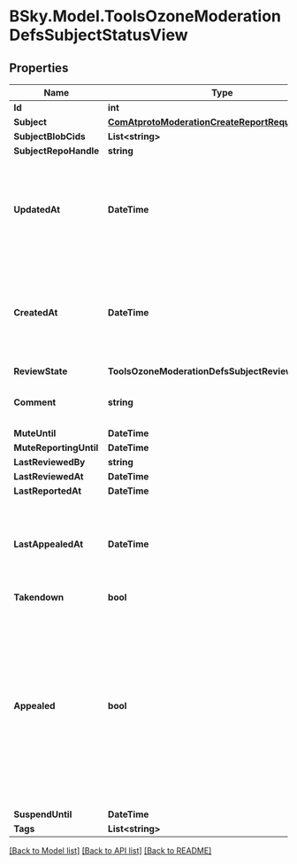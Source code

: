 # BSky.Model.ToolsOzoneModerationDefsSubjectStatusView

## Properties

Name | Type | Description | Notes
------------ | ------------- | ------------- | -------------
**Id** | **int** |  | 
**Subject** | [**ComAtprotoModerationCreateReportRequestSubject**](ComAtprotoModerationCreateReportRequestSubject.md) |  | 
**SubjectBlobCids** | **List&lt;string&gt;** |  | [optional] 
**SubjectRepoHandle** | **string** |  | [optional] 
**UpdatedAt** | **DateTime** | Timestamp referencing when the last update was made to the moderation status of the subject | 
**CreatedAt** | **DateTime** | Timestamp referencing the first moderation status impacting event was emitted on the subject | 
**ReviewState** | **ToolsOzoneModerationDefsSubjectReviewState** |  | 
**Comment** | **string** | Sticky comment on the subject. | [optional] 
**MuteUntil** | **DateTime** |  | [optional] 
**MuteReportingUntil** | **DateTime** |  | [optional] 
**LastReviewedBy** | **string** |  | [optional] 
**LastReviewedAt** | **DateTime** |  | [optional] 
**LastReportedAt** | **DateTime** |  | [optional] 
**LastAppealedAt** | **DateTime** | Timestamp referencing when the author of the subject appealed a moderation action | [optional] 
**Takendown** | **bool** |  | [optional] 
**Appealed** | **bool** | True indicates that the a previously taken moderator action was appealed against, by the author of the content. False indicates last appeal was resolved by moderators. | [optional] 
**SuspendUntil** | **DateTime** |  | [optional] 
**Tags** | **List&lt;string&gt;** |  | [optional] 

[[Back to Model list]](../README.md#documentation-for-models) [[Back to API list]](../README.md#documentation-for-api-endpoints) [[Back to README]](../README.md)

